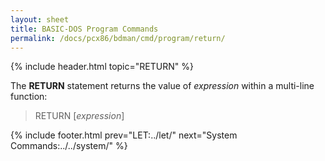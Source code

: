 ```yaml
---
layout: sheet
title: BASIC-DOS Program Commands
permalink: /docs/pcx86/bdman/cmd/program/return/
---
```


{% include header.html topic="RETURN" %}

The **RETURN** statement returns the value of *expression* within a
multi-line function:

> RETURN [*expression*]

{% include footer.html prev="LET:../let/" next="System Commands:../../system/" %}
